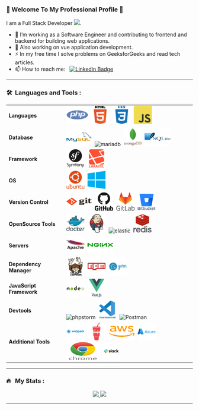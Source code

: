 ### 👋  Welcome To My Professional Profile  👋


I am a Full Stack Developer <img src="https://media.giphy.com/media/WUlplcMpOCEmTGBtBW/giphy.gif" width="30">.

- 🔭 I’m working as a Software Engineer and contributing to frontend and backend for building web applications.
- 🌱 Also working on vue application development.
- ⚡ In my free time I solve problems on GeeksforGeeks and read tech articles.
- 📫 How to reach me: &nbsp; [![Linkedin Badge](https://img.shields.io/badge/LinkedIn-0077B5?style=for-the-badge&logo=linkedin&logoColor=white)](https://in.linkedin.com/in/deep-panara-dp)

---

### 🛠 &nbsp;Languages and Tools :

<table border="0">
  <tr>
    <td><b>Languages</b></td>
    <td>
      <img src="https://github.com/devicons/devicon/blob/master/icons/php/php-plain.svg" title="php" alt="php" width="60" height="50"/>&nbsp;
      <img src="https://github.com/devicons/devicon/blob/master/icons/html5/html5-original-wordmark.svg" title="HTML5" alt="HTML" width="50" height="50"/>&nbsp;
      <img src="https://github.com/devicons/devicon/blob/master/icons/css3/css3-plain-wordmark.svg"  title="CSS3" alt="CSS" width="50" height="50"/>&nbsp;
      <img src="https://github.com/devicons/devicon/blob/master/icons/javascript/javascript-original.svg" title="JavaScript" alt="JavaScript" width="50" height="50"/>&nbsp;
    </td>
  </tr>
  <tr>
    <td><b>Database</b></td>
    <td>
      <img src="https://github.com/devicons/devicon/blob/master/icons/mysql/mysql-original-wordmark.svg" title="MySQL"  alt="MySQL" width="70" height="50"/>&nbsp;
      <img src="https://mariadb.com/wp-content/uploads/2019/11/mariadb-logo-vertical_blue.svg" title="mariadb" alt="mariadb"  width="50" height="50"/>&nbsp;
      <img src="https://github.com/devicons/devicon/blob/master/icons/mongodb/mongodb-original-wordmark.svg" title="mongodb" alt="mongodb"  width="50" height="50"/>&nbsp;
      <img src="https://github.com/devicons/devicon/blob/master/icons/sqlite/sqlite-original-wordmark.svg" title="sqlite" alt="sqlite"  width="70" height="50"/>&nbsp;
    </td>
  </tr>
  <tr>
    <td><b>Framework</b></td>
    <td>
      <img src="https://github.com/devicons/devicon/blob/master/icons/symfony/symfony-original-wordmark.svg" title="symfony" alt="symfony"  width="50" height="50"/>&nbsp;
      <img src="https://github.com/devicons/devicon/blob/master/icons/laravel/laravel-plain-wordmark.svg" title="laravel" alt="laravel"  width="50" height="50"/>&nbsp;
    </td>
  </tr>
  <tr>
    <td><b>OS</b></td>
    <td>
      <img src="https://github.com/devicons/devicon/blob/master/icons/ubuntu/ubuntu-plain-wordmark.svg" title="ubuntu" alt="ubuntu" width="50" height="50"/>&nbsp;
      <img src="https://github.com/devicons/devicon/blob/master/icons/windows8/windows8-original.svg" title="windows" alt="windows" width="50" height="50"/>&nbsp;
    </td>
  </tr>
  <tr>
    <td><b>Version Control</b></td>
    <td>
      <img src="https://github.com/devicons/devicon/blob/master/icons/git/git-original-wordmark.svg" title="git" alt="git" width="70" height="50"/>&nbsp;
      <img src="https://github.com/devicons/devicon/blob/master/icons/github/github-original-wordmark.svg" title="github" alt="github" width="50" height="50"/>&nbsp;
      <img src="https://github.com/devicons/devicon/blob/master/icons/gitlab/gitlab-original-wordmark.svg" title="gitlab" alt="gitlab" width="50" height="50"/>&nbsp;
      <img src="https://github.com/devicons/devicon/blob/master/icons/bitbucket/bitbucket-original-wordmark.svg" title="bitbucket" alt="bitbucket"  width="50" height="50"/>&nbsp;
    </td>
  </tr>
  <tr>
    <td><b>OpenSource Tools</b></td>
    <td>
      <img src="https://github.com/devicons/devicon/blob/master/icons/docker/docker-original-wordmark.svg" title="docker" alt="docker"  width="50" height="50"/>&nbsp;
      <img src="https://github.com/devicons/devicon/blob/master/icons/jenkins/jenkins-original.svg" title="jenkins" alt="jenkins"  width="50" height="50"/>&nbsp;
      <img src="https://images.contentstack.io/v3/assets/bltefdd0b53724fa2ce/blt280217a63b82a734/6202d3378b1f312528798412/elastic-logo.svg" title="elastic" alt="elastic" width="90" height="50"/>&nbsp;
      <img src="https://github.com/devicons/devicon/blob/master/icons/redis/redis-original-wordmark.svg" title="redis" alt="redis" width="50" height="50"/>&nbsp;
    </td>
  </tr>
  <tr>
    <td><b>Servers</b></td>
    <td>
      <img src="https://github.com/devicons/devicon/blob/master/icons/apache/apache-original-wordmark.svg" title="apache" alt="apache"  width="50" height="50"/>&nbsp;
      <img src="https://github.com/devicons/devicon/blob/master/icons/nginx/nginx-original.svg" title="nginx" alt="nginx"  width="70" height="50"/>&nbsp;
    </td>
  </tr>
  <tr>
    <td><b>Dependency Manager</b></td>
    <td>
      <img src="https://github.com/devicons/devicon/blob/master/icons/composer/composer-original.svg" title="composer" alt="composer" width="50" height="50"/>&nbsp;
      <img src="https://github.com/devicons/devicon/blob/master/icons/npm/npm-original-wordmark.svg" title="npm" alt="npm" width="50" height="50"/>&nbsp;
      <img src="https://github.com/devicons/devicon/blob/master/icons/yarn/yarn-original-wordmark.svg" title="yarn" alt="yarn" width="50" height="50"/>&nbsp;
    </td>
  </tr>
  <tr>
    <td><b>JavaScript Framework</b></td>
    <td>
      <img src="https://github.com/devicons/devicon/blob/master/icons/nodejs/nodejs-original-wordmark.svg" title="NodeJS" alt="NodeJS" width="50" height="50"/>&nbsp;
      <img src="https://github.com/devicons/devicon/blob/master/icons/vuejs/vuejs-original-wordmark.svg" title="vuejs" alt="vuejs" width="50" height="50"/>&nbsp;
    </td>
  </tr>
  <tr>
    <td><b>Devtools</b></td>
    <td>
      <img src="https://upload.wikimedia.org/wikipedia/commons/c/c9/PhpStorm_Icon.svg" title="phpstorm" alt="phpstorm"  width="50" height="50"/>&nbsp;
      <img src="https://github.com/devicons/devicon/blob/master/icons/vscode/vscode-original-wordmark.svg" title="vscode" alt="vscode"  width="50" height="50"/>&nbsp;
      <img src="https://www.vectorlogo.zone/logos/getpostman/getpostman-icon.svg" title="Postman"  alt="Postman" width="50" height="50"/>&nbsp;
    </td>
  </tr>
  <tr>
    <td><b>Additional Tools</b></td>
    <td>
      <img src="https://github.com/devicons/devicon/blob/master/icons/webpack/webpack-original-wordmark.svg" title="webpack" alt="webpack"  width="50" height="50"/>&nbsp;
      <img src="https://github.com/devicons/devicon/blob/master/icons/gulp/gulp-plain.svg" title="gulp" alt="gulp"  width="50" height="50"/>&nbsp;
      <img src="https://github.com/devicons/devicon/blob/master/icons/amazonwebservices/amazonwebservices-plain-wordmark.svg" title="AWS" alt="AWS" width="70" height="50"/>&nbsp;
      <img src="https://github.com/devicons/devicon/blob/master/icons/azure/azure-original-wordmark.svg" title="azure" alt="azure"  width="50" height="50"/>&nbsp;
      <img src="https://github.com/devicons/devicon/blob/master/icons/chrome/chrome-original-wordmark.svg" title="chrome" alt="chrome"  width="90" height="50"/>&nbsp;
      <img src="https://github.com/devicons/devicon/blob/master/icons/slack/slack-original-wordmark.svg" title="slack" alt="slack"  width="50" height="50"/>&nbsp;
    </td>
  </tr>
</table>

---

### 🔥 &nbsp; My Stats :

<p align='center'>
  <a href="https://github.com/deeppanara">
    <img height=150 src="http://github-readme-streak-stats.herokuapp.com?user=deeppanara&theme=dark&background=000000"/>
  </a>
  <a href="https://github.com/deeppanara">
    <img height=150 src="https://github-readme-stats.vercel.app/api/top-langs/?username=deeppanara&hide=css&theme=vision-friendly-dark&layout=compact&langs_count=10"/>
  </a>
</p>

---


